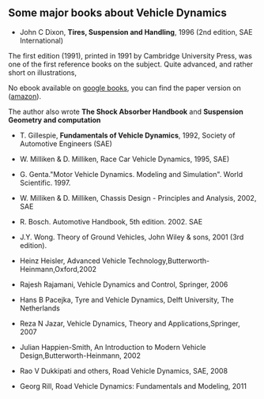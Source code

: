 ## Some major books about Vehicle Dynamics


* John C Dixon, **Tires, Suspension and Handling**, 1996 (2nd edition, SAE International)

 The first edition (1991), printed in 1991 by Cambridge University Press, was one of the first reference books on the subject. Quite advanced, and rather short on illustrations, 
 
 No ebook available on [google books](https://books.google.fr/books?id=r6pTAAAAMAAJ), you can find the paper version on ([amazon](https://www.amazon.fr/Tires-Suspension-Handling-John-Dixon/dp/1560918314)).

 The author also wrote **The Shock Absorber Handbook** and **Suspension Geometry and computation**



* T. Gillespie, **Fundamentals of Vehicle Dynamics**, 1992, Society of Automotive Engineers (SAE)

* W. Milliken & D. Milliken, Race Car Vehicle Dynamics, 1995, SAE)
* G. Genta."Motor Vehicle Dynamics. Modeling and Simulation". World Scientific. 1997.
* W. Milliken & D. Milliken, Chassis Design - Principles and Analysis, 2002, SAE
* R. Bosch. Automotive Handbook, 5th edition. 2002. SAE
* J.Y. Wong. Theory of Ground Vehicles, John Wiley & sons, 2001 (3rd edition).
* Heinz Heisler, Advanced Vehicle Technology,Butterworth-Heinmann,Oxford,2002
* Rajesh Rajamani, Vehicle Dynamics and Control, Springer, 2006
* Hans B Pacejka, Tyre and Vehicle Dynamics, Delft University, The Netherlands
* Reza N Jazar, Vehicle Dynamics, Theory and Applications,Springer, 2007
* Julian Happien-Smith, An Introduction to Modern Vehicle Design,Butterworth-Heinmann, 2002
* Rao V Dukkipati and others, Road Vehicle Dynamics, SAE, 2008
* Georg Rill, Road Vehicle Dynamics: Fundamentals and Modeling, 2011 


